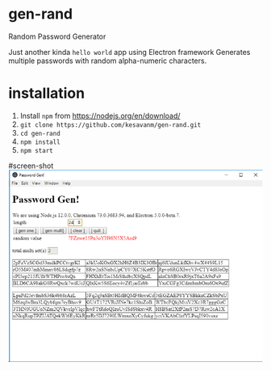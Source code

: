 # gen-rand
Random Password Generator

Just another kinda `hello world` app using Electron framework
Generates multiple passwords with random alpha-numeric characters.

# installation

1. Install `npm` from https://nodejs.org/en/download/
1. `git clone https://github.com/kesavanm/gen-rand.git`
1. `cd gen-rand`
1. `npm install`
1. `npm start`

#screen-shot
<img src='passwd-gen.png'>

